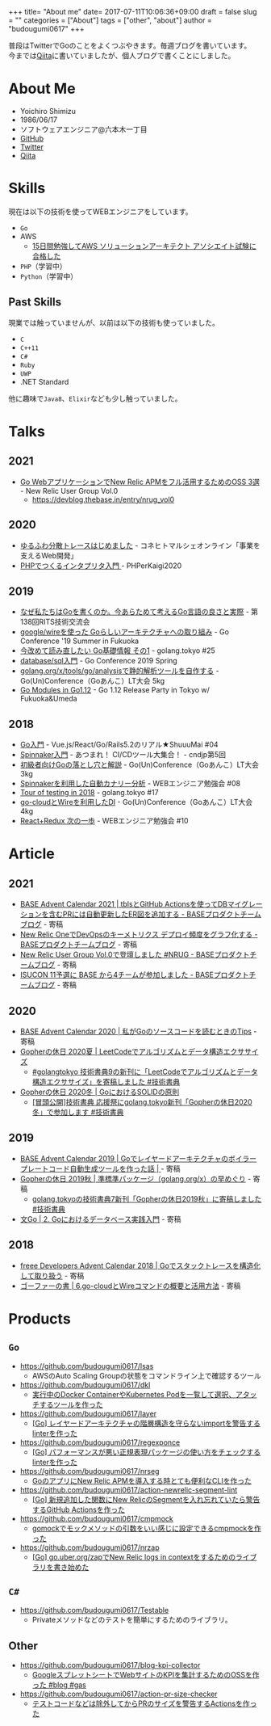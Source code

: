 +++
title= "About me"
date= 2017-07-11T10:06:36+09:00
draft = false
slug = ""
categories = ["About"]
tags = ["other", "about"]
author = "budougumi0617"
+++

普段はTwitterでGoのことをよくつぶやきます。毎週ブログを書いています。  
今までは[Qiita](http://qiita.com/budougumi0617)に書いていましたが、個人ブログで書くことにしました。

# About Me
- Yoichiro Shimizu
- 1986/06/17
- ソフトウェアエンジニア@六本木一丁目
- [GitHub](https://github.com/budougumi0617)
- [Twitter](https://twitter.com/budougumi0617)
- [Qiita](http://qiita.com/budougumi0617)

# Skills
現在は以下の技術を使ってWEBエンジニアをしています。

- `Go`
- AWS
  - [15日間勉強してAWS ソリューションアーキテクト アソシエイト試験に合格した](/2019/05/12/pass-aws-solution-architect-associate/)
- `PHP`（学習中）
- `Python`（学習中）

## Past Skills
現業では触っていませんが、以前は以下の技術も使っていました。

- `C`
- `C++11`
- `C#`
- `Ruby`
- `UWP`
- .NET Standard

他に趣味で`Java8`、`Elixir`なども少し触っていました。

# Talks
## 2021
- [Go WebアプリケーションでNew Relic APMをフル活用するためのOSS 3選](https://speakerdeck.com/budougumi0617/introduce-oss-for-newrelic) - New Relic User Group Vol.0
  - https://devblog.thebase.in/entry/nrug_vol0
## 2020
- [ゆるふわ分散トレースはじめました](https://speakerdeck.com/budougumi0617/start-casual-distributed-trace) - コネヒトマルシェオンライン「事業を支えるWeb開発」
- [PHPでつくるインタプリタ入門 ](https://speakerdeck.com/budougumi0617/introduction-interpreter-by-php) - PHPerKaigi2020
## 2019
- [なぜ私たちはGoを書くのか。今あらためて考えるGo言語の良さと実際](https://speakerdeck.com/budougumi0617/why-go-how-is-go) - 第138回RITS技術交流会
- [google/wireを使った Goらしいアーキテクチャへの取り組み](https://speakerdeck.com/budougumi0617/gocon-fukuoka-2019-summer) - Go Conference '19 Summer in Fukuoka
- [今改めて読み直したい Go基礎情報 その1](https://speakerdeck.com/budougumi0617/read-again-awesome-go-article) - golang.tokyo #25
- [database/sql入門](https://speakerdeck.com/budougumi0617/introduction-database-sql) - Go Conference 2019 Spring
- [golang.org/x/tools/go/analysisで静的解析ツールを自作する](https://speakerdeck.com/budougumi0617/how-to-create-the-static-analysis-tool-for-go) - Go(Un)Conference（Goあんこ）LT大会 5kg
- [Go Modules in Go1.12](https://speakerdeck.com/budougumi0617/go-modules-in-go1-dot-12) - Go 1.12 Release Party in Tokyo w/ Fukuoka&Umeda

## 2018
- [Go入門](https://speakerdeck.com/budougumi0617/introduction-go-20180530) - Vue.js/React/Go/Rails5.2のリアル★ShuuuMai #04
- [Spinnaker入門](https://speakerdeck.com/budougumi0617/introduction-spinnaker) - あつまれ！ CI/CDツール大集合！ - cndjp第5回
- [初級者向けGoの落とし穴と解説](https://speakerdeck.com/budougumi0617/traps-and-explanations-in-go) - Go(Un)Conference（Goあんこ）LT大会 3kg
- [Spinnakerを利用した自動カナリー分析](https://speakerdeck.com/budougumi0617/automated-canary-analysis-by-spinnaker-with-kayenta) - WEBエンジニア勉強会 #08
- [Tour of testing in 2018](https://speakerdeck.com/budougumi0617/tour-of-testing-in-2018) - golang.tokyo #17
- [go-cloudとWireを利用したDI](https://speakerdeck.com/budougumi0617/go-cloud-and-dependency-injection-by-wire) - Go(Un)Conference（Goあんこ）LT大会 4kg
- [React+Redux 次の一歩](https://speakerdeck.com/budougumi0617/the-next-step-from-react-and-redux) - WEBエンジニア勉強会 #10

# Article
## 2021
- [BASE Advent Calendar 2021 | tblsとGitHub Actionsを使ってDBマイグレーションを含むPRには自動更新したER図を追加する - BASEプロダクトチームブログ](https://devblog.thebase.in/entry/auto_generated_er_graph_by_tbls_and_github_actions) - 寄稿
- [New Relic OneでDevOpsのキーメトリクス デプロイ頻度をグラフ化する - BASEプロダクトチームブログ](https://devblog.thebase.in/entry/devops_key_metrics_on_newrelic) - 寄稿
- [New Relic User Group Vol.0で登壇しました #NRUG - BASEプロダクトチームブログ](https://devblog.thebase.in/entry/nrug_vol0) - 寄稿
- [ISUCON 11予選に BASE から4チームが参加しました - BASEプロダクトチームブログ](https://devblog.thebase.in/entry/isucon11) - 寄稿
## 2020
- [BASE Advent Calendar 2020 | 私がGoのソースコードを読むときのTips](https://devblog.thebase.in/entry/go-code-reading) - 寄稿
- [Gopherの休日 2020夏 | LeetCodeでアルゴリズムとデータ構造エクササイズ](https://techbookfest.org/product/5139800384339968)
  - [#golangtokyo 技術書典9の新刊に「LeetCodeでアルゴリズムとデータ構造エクササイズ」を寄稿しました #技術書典](/2020/09/18/shoten9_golangtokyo/)
- [Gopherの休日 2020冬 | GoにおけるSOLIDの原則](https://techbookfest.org/product/6332688805920768)
  - [[冒頭公開]技術書典 応援祭にgolang.tokyo新刊「Gopherの休日2020冬」で参加します #技術書典](/2020/02/28/shote8-golangtokyo/)
## 2019
- [BASE Advent Calendar 2019 | Goでレイヤードアーキテクチャのボイラープレートコード自動生成ツールを作った話 | ](https://devblog.thebase.in/entry/2019/12/23/120000) - 寄稿
- [Gopherの休日 2019秋 | 準標準パッケージ（golang.org/x）の早めぐり](https://techbookfest.org/event/tbf07/circle/5174941137764352) - 寄稿
  - [golang.tokyoの技術書典7新刊「Gopherの休日2019秋」に寄稿しました #技術書典](/2019/09/15/shoten7-golangtokyo/)
- [文Go | 2. Goにおけるデータベース実践入門](https://techbookfest.org/event/tbf06/circle/63860004) - 寄稿

## 2018
- [freee Developers Advent Calendar 2018 | Goでスタックトレースを構造化して取り扱う](https://developers.freee.co.jp/entry/2018/12/23/213000) - 寄稿
- [ゴーファーの書 | 6.go-cloudとWireコマンドの概要と活用方法](https://techbookfest.org/event/tbf05/circle/37230005) - 寄稿

# Products
## `Go`
- https://github.com/budougumi0617/lsas
  - AWSのAuto Scaling Groupの状態をコマンドライン上で確認するツール
- https://github.com/budougumi0617/dkl
  - [実行中のDocker ContainerやKubernetes Podを一覧して選択、アタッチするツールを作った][dkl]
- https://github.com/budougumi0617/layer
  - [[Go] レイヤードアーキテクチャの階層構造を守らないimportを警告するlinterを作った][layer]
- https://github.com/budougumi0617/regexponce
  - [[Go] パフォーマンスが悪い正規表現パッケージの使い方をチェックするlinterを作った](/2020/08/20/regexponce/)
- https://github.com/budougumi0617/nrseg
  - [GoのアプリにNew Relic APMを導入する時とても便利なCLIを作った](/2021/01/17/release_nrseg/)
- https://github.com/budougumi0617/action-newrelic-segment-lint
  - [[Go] 新規追加した関数にNew RelicのSegmentを入れ忘れていたら警告するGitHub Actionsを作った](/2021/02/07/release_action_newrelic_segment_lint/)
- https://github.com/budougumi0617/cmpmock
  - [gomockでモックメソッドの引数をいい感じに設定できるcmpmockを作った](/2021/04/25/reelase_cmpmock/)
- https://github.com/budougumi0617/nrzap
  - [[Go] go.uber.org/zapでNew Relic logs in contextをするためのライブラリを書き始めた](/2021/03/21/release_nrzap_for_newrelic_logs_in_context/)
## `C#`
- https://github.com/budougumi0617/Testable
  - Privateメソッドなどのテストを簡単にするためのライブラリ。

## Other
- https://github.com/budougumi0617/blog-kpi-collector
  - [GoogleスプレットシートでWebサイトのKPIを集計するためのOSSを作った #blog #gas][blog-kpi-collector]
- https://github.com/budougumi0617/action-pr-size-checker
  - [テストコードなどは除外してからPRのサイズを警告するActionsを作った](/2021/05/07/reelase_action-pr-size-checker/)


[dkl]: /2019/09/28/release-dkl/
[layer]: /2019/10/18/launch-layer-for-the-layered-achitectures/
[blog-kpi-collector]: /2019/01/26/publish-blog-kpi-collector/
